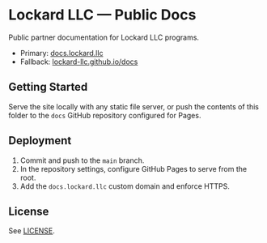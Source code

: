 # Lockard LLC — Public Docs

Public partner documentation for Lockard LLC programs.

- Primary: [docs.lockard.llc](https://docs.lockard.llc/)
- Fallback: [lockard-llc.github.io/docs](https://lockard-llc.github.io/docs/)

## Getting Started

Serve the site locally with any static file server, or push the contents of this folder to the `docs` GitHub repository configured for Pages.

## Deployment

1. Commit and push to the `main` branch.
2. In the repository settings, configure GitHub Pages to serve from the root.
3. Add the `docs.lockard.llc` custom domain and enforce HTTPS.

## License

See [LICENSE](LICENSE).
